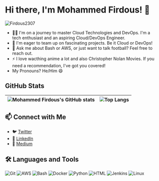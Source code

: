 # Hi there, I'm Mohammed Firdous! 👋

<p align="left">
  <img src="https://komarev.com/ghpvc/?username=Firdous2307&label=Profile%20views&color=0e75b6&style=flat" alt="Firdous2307" />
</p>
 

- 👨‍💻 I'm on a journey to master Cloud Technologies and DevOps. I'm a tech enthusiast and an aspiring Cloud/DevOps Engineer.
- 👯 I'm eager to team up on fascinating projects. Be it Cloud or DevOps!
- 💬 Ask me about Bash or AWS, or just want to talk football? Feel free to reach out.
- ⚡ I love wacthing anime a lot and also Christopher Nolan Movies. If you need a recommendation, I've got you covered!
- My Pronouns? He/Him 😄


## GitHub Stats

| ![Mohammed Firdous's GitHub stats](https://github-readme-stats.vercel.app/api?username=Firdous2307&show_icons=true&theme=transparent) | ![Top Langs](https://github-readme-stats.vercel.app/api/top-langs/?username=Firdous2307) |
| --- | --- |


## 📫 Connect with Me

- 🐦 [Twitter](https://twitter.com/iamfirdouss)
- 💼 [LinkedIn](https://www.linkedin.com/in/mohammedfirdousaraoye)
- 📝 [Medium](https://medium.com/@mohammedfirdousaraoye)


## :hammer_and_wrench: Languages and Tools

![Git](https://skillicons.dev/icons?i=git) ![AWS](https://skillicons.dev/icons?i=aws) ![Bash](https://skillicons.dev/icons?i=bash) ![Docker](https://skillicons.dev/icons?i=docker) ![Python](https://skillicons.dev/icons?i=python) ![HTML](https://skillicons.dev/icons?i=html) ![Jenkins](https://skillicons.dev/icons?i=jenkins) ![Linux](https://skillicons.dev/icons?i=linux)


